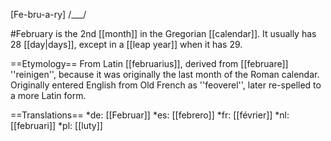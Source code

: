 [Fe-bru-a-ry] /___/

#February is the 2nd [[month]] in the Gregorian [[calendar]]. It usually has 28 [[day|days]], except in a [[leap year]] when it has 29.

==Etymology==
From Latin [[februarius]], derived from [[februare]] ''reinigen'', because it was originally the last month of the Roman calendar. Originally entered English from Old French as ''feoverel'', later re-spelled to a more Latin form.

==Translations==
*de: [[Februar]]
*es: [[febrero]]
*fr: [[février]]
*nl: [[februari]]
*pl: [[luty]]
